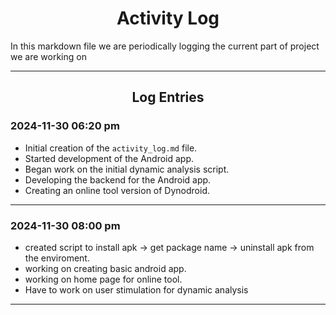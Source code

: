 # <div align="center">Activity Log</div>

In this markdown file we are periodically logging the current part of project we are working on

---

<div align="center">

## Log Entries
</div>

### 2024-11-30 06:20 pm
- Initial creation of the `activity_log.md` file.
- Started development of the Android app.
- Began work on the initial dynamic analysis script.
- Developing the backend for the Android app.
- Creating an online tool version of Dynodroid.

---

### 2024-11-30 08:00 pm
- created script to install apk -> get package name -> uninstall apk from the enviroment.
- working on creating basic android app.
- working on home page for online tool.
- Have to work on user stimulation for dynamic analysis

---
 

